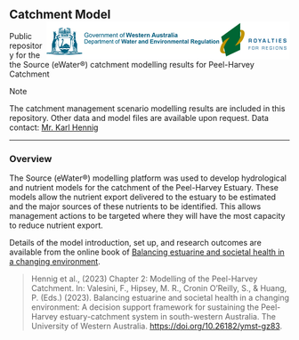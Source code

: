 ## Catchment Model    <img src="https://github.com/AquaticEcoDynamics/Peel_ARC/blob/master/Data/Sitemaps/Logos/dwer.png" align="right"> 

Public repository for the the Source (eWater®) catchment modelling results for Peel-Harvey Catchment

> [!NOTE]
> The catchment management scenario modelling results are included in this repository. Other data and model files are available upon request. Data contact: [Mr. Karl Hennig](mailto:Karl.Hennig@water.wa.gov.au)


---

### Overview

The Source (eWater®) modelling platform was used to develop hydrological and nutrient models for the catchment of the Peel-Harvey Estuary. These models allow the nutrient export delivered 
to the estuary to be estimated and the major sources of these nutrients to be identified. This allows management actions to be targeted where they will have the most capacity to reduce nutrient export. 

Details of the model introduction, set up, and research outcomes are available from the online book of [Balancing estuarine and societal health in a changing environment](https://aquaticecodynamics.github.io/peel-book/index.html). 
> Hennig et al., (2023) Chapter 2: Modelling of the Peel-Harvey Catchment. In: Valesini, F., Hipsey, M. R., Cronin O’Reilly, S., & Huang, P. (Eds.) (2023). Balancing estuarine and societal health in a changing environment: A decision support framework for sustaining the Peel-Harvey estuary-catchment system in south-western Australia. The University of Western Australia. https://doi.org/10.26182/ymst-gz83.



<!--
Constructing a model for a particular catchment management situation involves selecting appropriate component models and linking them in the software (including rainfall-runoff models,
 nutrient export and filtering models, streamflow routing models etc.). We used the Source (eWater®) modelling platform as it is becoming a national standard for catchment modelling 
 and is at the core of the National Hydrological Modelling Platform program (Welsh et al., 2011). Source is based on the following building blocks:

- Catchments: The sub-catchment is the basic spatial unit, which is then divided into hydrological response units (or functional units) based on a common response or behaviour such as land-use.
- Nodes: Nodes represent sub-catchment outlets, stream confluences or other places of interest such as stream gauges or dam walls. Nodes are connected by links, forming a representation of the stream network.
- Links: Links represent the river reaches. Within each link, a selection of models can be applied to route or delay the movement of water along the link or modify the contaminant loads due to processes occurring within the links, such as the decay of a particular constituent over time.

The basis of the hydrological model comprised three different models for land-uses classified as urban, cleared and vegetated, and their combined flow describes the total flow. 
Each of the 23 descriptive land-use classes identified across the Peel-Harvey catchment were assigned to the broader urban, vegetated or cleared categories. 
The hydrological model was calibrated predominantly using gauged station data from 2000–2015.

- Urban: Urban land-uses (such as urban residential, commercial and education offices, industry, manufacturing and transport) were assigned the calibrated parameters for Bannister Creek, as this was the gauge with the best calibration metrics.
- Vegetated: Vegetated land-uses (such as plantations, rural living [bush block], native vegetation) were calibrated to vegetated gauged catchments. Model parameters were assigned by major river (Serpentine and Murray).
- Cleared: Cleared land-uses (such as dairy, beef, cropping, horticulture) were calibrated to flow gauging stations throughout the Peel-Harvey catchment.

 <img src="https://github.com/AquaticEcoDynamics/Peel_ARC/blob/master/Data/Sitemaps/landuses2.jpg">

**Figure 1. Land use classes for the Peel-Harvey**
-->